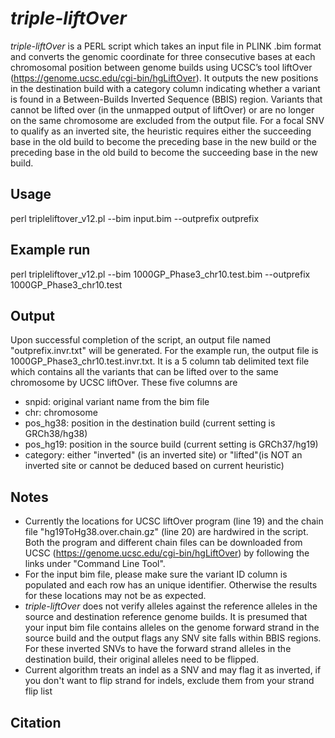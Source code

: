 # *triple-liftOver*

*triple-liftOver* is a PERL script which takes an input file in PLINK .bim format and converts the genomic coordinate for three consecutive bases at each chromosomal position between genome builds using UCSC’s tool liftOver (https://genome.ucsc.edu/cgi-bin/hgLiftOver). It outputs the new positions in the destination build with a category column indicating whether a variant is found in a Between-Builds Inverted Sequence (BBIS) region. Variants that cannot be lifted over (in the unmapped output of liftOver) or are no longer on the same chromosome are excluded from the output file. For a focal SNV to qualify as an inverted site, the heuristic requires either the succeeding base in the old build to become the preceding base in the new build or the preceding base in the old build to become the succeeding base in the new build. 

## Usage ##
perl tripleliftover_v12.pl --bim input.bim --outprefix outprefix

## Example run ##
perl tripleliftover_v12.pl --bim 1000GP_Phase3_chr10.test.bim --outprefix 1000GP_Phase3_chr10.test

## Output
Upon successful completion of the script, an output file  named "outprefix.invr.txt" will be generated. For the example run, the output file is 1000GP_Phase3_chr10.test.invr.txt. It is a 5 column tab delimited text file which contains all the variants that can be lifted over to the same chromosome by UCSC liftOver. These five columns are
- snpid: original variant name from the bim file
- chr: chromosome
- pos_hg38: position in the destination build (current setting is GRCh38/hg38)
- pos_hg19: position in the source build (current setting is GRCh37/hg19)
- category: either "inverted" (is an inverted site) or "lifted"(is NOT an inverted site or cannot be deduced based on current heuristic) 

## Notes ##

-  Currently the locations for UCSC liftOver program (line 19) and the chain file "hg19ToHg38.over.chain.gz" (line 20) are hardwired in the script. Both the program and different chain files can be downloaded from UCSC (https://genome.ucsc.edu/cgi-bin/hgLiftOver) by following the links under "Command Line Tool".
-  For the input bim file, please make sure the variant ID column is populated and each row has an unique identifier. Otherwise the results for these locations may not be as expected.
-  *triple-liftOver* does not verify alleles against the reference alleles in the source and destination reference genome builds. It is presumed that your input bim file contains alleles on the genome forward strand in the source build and the output flags any SNV site falls within BBIS regions. For these inverted SNVs to have the forward strand alleles in the destination build, their original alleles need to be flipped.
-  Current algorithm treats an indel as a SNV and may flag it as inverted, if you don't want to flip strand for indels, exclude them from your strand flip list
 
 ## Citation ##
